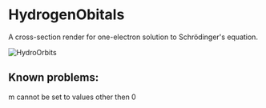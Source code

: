 # HydrogenObitals
A cross-section render for one-electron solution to Schrödinger's equation.

![HydroOrbits](https://github.com/makabaka1880/HydrogenObitals/assets/100058339/76e374fc-e366-4ef5-94f2-ea56b31dda6c)

## Known problems:
m cannot be set to values other then 0
